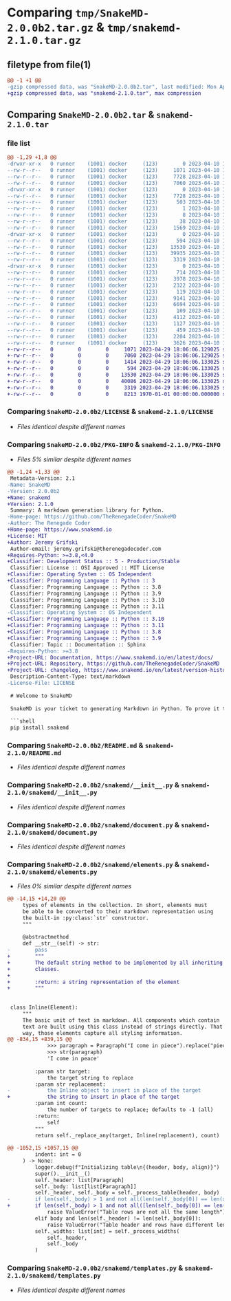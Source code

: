 # Comparing `tmp/SnakeMD-2.0.0b2.tar.gz` & `tmp/snakemd-2.1.0.tar.gz`

## filetype from file(1)

```diff
@@ -1 +1 @@
-gzip compressed data, was "SnakeMD-2.0.0b2.tar", last modified: Mon Apr 10 17:10:39 2023, max compression
+gzip compressed data, was "snakemd-2.1.0.tar", max compression
```

## Comparing `SnakeMD-2.0.0b2.tar` & `snakemd-2.1.0.tar`

### file list

```diff
@@ -1,29 +1,8 @@
-drwxr-xr-x   0 runner    (1001) docker     (123)        0 2023-04-10 17:10:39.686669 SnakeMD-2.0.0b2/
--rw-r--r--   0 runner    (1001) docker     (123)     1071 2023-04-10 17:10:27.000000 SnakeMD-2.0.0b2/LICENSE
--rw-r--r--   0 runner    (1001) docker     (123)     7728 2023-04-10 17:10:39.682669 SnakeMD-2.0.0b2/PKG-INFO
--rw-r--r--   0 runner    (1001) docker     (123)     7060 2023-04-10 17:10:27.000000 SnakeMD-2.0.0b2/README.md
-drwxr-xr-x   0 runner    (1001) docker     (123)        0 2023-04-10 17:10:39.682669 SnakeMD-2.0.0b2/SnakeMD.egg-info/
--rw-r--r--   0 runner    (1001) docker     (123)     7728 2023-04-10 17:10:39.000000 SnakeMD-2.0.0b2/SnakeMD.egg-info/PKG-INFO
--rw-r--r--   0 runner    (1001) docker     (123)      503 2023-04-10 17:10:39.000000 SnakeMD-2.0.0b2/SnakeMD.egg-info/SOURCES.txt
--rw-r--r--   0 runner    (1001) docker     (123)        1 2023-04-10 17:10:39.000000 SnakeMD-2.0.0b2/SnakeMD.egg-info/dependency_links.txt
--rw-r--r--   0 runner    (1001) docker     (123)        8 2023-04-10 17:10:39.000000 SnakeMD-2.0.0b2/SnakeMD.egg-info/top_level.txt
--rw-r--r--   0 runner    (1001) docker     (123)       38 2023-04-10 17:10:39.686669 SnakeMD-2.0.0b2/setup.cfg
--rw-r--r--   0 runner    (1001) docker     (123)     1569 2023-04-10 17:10:27.000000 SnakeMD-2.0.0b2/setup.py
-drwxr-xr-x   0 runner    (1001) docker     (123)        0 2023-04-10 17:10:39.682669 SnakeMD-2.0.0b2/snakemd/
--rw-r--r--   0 runner    (1001) docker     (123)      594 2023-04-10 17:10:27.000000 SnakeMD-2.0.0b2/snakemd/__init__.py
--rw-r--r--   0 runner    (1001) docker     (123)    13530 2023-04-10 17:10:27.000000 SnakeMD-2.0.0b2/snakemd/document.py
--rw-r--r--   0 runner    (1001) docker     (123)    39935 2023-04-10 17:10:27.000000 SnakeMD-2.0.0b2/snakemd/elements.py
--rw-r--r--   0 runner    (1001) docker     (123)     3319 2023-04-10 17:10:27.000000 SnakeMD-2.0.0b2/snakemd/templates.py
-drwxr-xr-x   0 runner    (1001) docker     (123)        0 2023-04-10 17:10:39.682669 SnakeMD-2.0.0b2/tests/
--rw-r--r--   0 runner    (1001) docker     (123)      714 2023-04-10 17:10:27.000000 SnakeMD-2.0.0b2/tests/test_code.py
--rw-r--r--   0 runner    (1001) docker     (123)     3978 2023-04-10 17:10:27.000000 SnakeMD-2.0.0b2/tests/test_document.py
--rw-r--r--   0 runner    (1001) docker     (123)     2322 2023-04-10 17:10:27.000000 SnakeMD-2.0.0b2/tests/test_heading.py
--rw-r--r--   0 runner    (1001) docker     (123)      119 2023-04-10 17:10:27.000000 SnakeMD-2.0.0b2/tests/test_horizontal_rule.py
--rw-r--r--   0 runner    (1001) docker     (123)     9141 2023-04-10 17:10:27.000000 SnakeMD-2.0.0b2/tests/test_inline.py
--rw-r--r--   0 runner    (1001) docker     (123)     6694 2023-04-10 17:10:27.000000 SnakeMD-2.0.0b2/tests/test_md_list.py
--rw-r--r--   0 runner    (1001) docker     (123)      109 2023-04-10 17:10:27.000000 SnakeMD-2.0.0b2/tests/test_module.py
--rw-r--r--   0 runner    (1001) docker     (123)     4112 2023-04-10 17:10:27.000000 SnakeMD-2.0.0b2/tests/test_paragraph.py
--rw-r--r--   0 runner    (1001) docker     (123)     1127 2023-04-10 17:10:27.000000 SnakeMD-2.0.0b2/tests/test_quote.py
--rw-r--r--   0 runner    (1001) docker     (123)      459 2023-04-10 17:10:27.000000 SnakeMD-2.0.0b2/tests/test_raw.py
--rw-r--r--   0 runner    (1001) docker     (123)     2204 2023-04-10 17:10:27.000000 SnakeMD-2.0.0b2/tests/test_table.py
--rw-r--r--   0 runner    (1001) docker     (123)     3626 2023-04-10 17:10:27.000000 SnakeMD-2.0.0b2/tests/test_table_of_contents.py
+-rw-r--r--   0        0        0     1071 2023-04-29 18:06:06.129025 snakemd-2.1.0/LICENSE
+-rw-r--r--   0        0        0     7060 2023-04-29 18:06:06.129025 snakemd-2.1.0/README.md
+-rw-r--r--   0        0        0     1414 2023-04-29 18:06:06.133025 snakemd-2.1.0/pyproject.toml
+-rw-r--r--   0        0        0      594 2023-04-29 18:06:06.133025 snakemd-2.1.0/snakemd/__init__.py
+-rw-r--r--   0        0        0    13530 2023-04-29 18:06:06.133025 snakemd-2.1.0/snakemd/document.py
+-rw-r--r--   0        0        0    40086 2023-04-29 18:06:06.133025 snakemd-2.1.0/snakemd/elements.py
+-rw-r--r--   0        0        0     3319 2023-04-29 18:06:06.133025 snakemd-2.1.0/snakemd/templates.py
+-rw-r--r--   0        0        0     8213 1970-01-01 00:00:00.000000 snakemd-2.1.0/PKG-INFO
```

### Comparing `SnakeMD-2.0.0b2/LICENSE` & `snakemd-2.1.0/LICENSE`

 * *Files identical despite different names*

### Comparing `SnakeMD-2.0.0b2/PKG-INFO` & `snakemd-2.1.0/PKG-INFO`

 * *Files 5% similar despite different names*

```diff
@@ -1,24 +1,33 @@
 Metadata-Version: 2.1
-Name: SnakeMD
-Version: 2.0.0b2
+Name: snakemd
+Version: 2.1.0
 Summary: A markdown generation library for Python.
-Home-page: https://github.com/TheRenegadeCoder/SnakeMD
-Author: The Renegade Coder
+Home-page: https://www.snakemd.io
+License: MIT
+Author: Jeremy Grifski
 Author-email: jeremy.grifski@therenegadecoder.com
+Requires-Python: >=3.8,<4.0
+Classifier: Development Status :: 5 - Production/Stable
 Classifier: License :: OSI Approved :: MIT License
+Classifier: Operating System :: OS Independent
+Classifier: Programming Language :: Python :: 3
 Classifier: Programming Language :: Python :: 3.8
 Classifier: Programming Language :: Python :: 3.9
 Classifier: Programming Language :: Python :: 3.10
 Classifier: Programming Language :: Python :: 3.11
-Classifier: Operating System :: OS Independent
+Classifier: Programming Language :: Python :: 3.10
+Classifier: Programming Language :: Python :: 3.11
+Classifier: Programming Language :: Python :: 3.8
+Classifier: Programming Language :: Python :: 3.9
 Classifier: Topic :: Documentation :: Sphinx
-Requires-Python: >=3.8
+Project-URL: Documentation, https://www.snakemd.io/en/latest/docs/
+Project-URL: Repository, https://github.com/TheRenegadeCoder/SnakeMD
+Project-URL: changelog, https://www.snakemd.io/en/latest/version-history/
 Description-Content-Type: text/markdown
-License-File: LICENSE
 
 # Welcome to SnakeMD
 
 SnakeMD is your ticket to generating Markdown in Python. To prove it to you, we've generated this entire README using SnakeMD. See readme.py for how it was done. To get started, download and install SnakeMD:
 
 ```shell
 pip install snakemd
```

### Comparing `SnakeMD-2.0.0b2/README.md` & `snakemd-2.1.0/README.md`

 * *Files identical despite different names*

### Comparing `SnakeMD-2.0.0b2/snakemd/__init__.py` & `snakemd-2.1.0/snakemd/__init__.py`

 * *Files identical despite different names*

### Comparing `SnakeMD-2.0.0b2/snakemd/document.py` & `snakemd-2.1.0/snakemd/document.py`

 * *Files identical despite different names*

### Comparing `SnakeMD-2.0.0b2/snakemd/elements.py` & `snakemd-2.1.0/snakemd/elements.py`

 * *Files 0% similar despite different names*

```diff
@@ -14,15 +14,20 @@
     types of elements in the collection. In short, elements must
     be able to be converted to their markdown representation using
     the built-in :py:class:`str` constructor. 
     """
 
     @abstractmethod
     def __str__(self) -> str:
-        pass
+        """
+        The default string method to be implemented by all inheriting
+        classes. 
+
+        :return: a string representation of the element
+        """
 
 
 class Inline(Element):
     """
     The basic unit of text in markdown. All components which contain
     text are built using this class instead of strings directly. That
     way, those elements capture all styling information.
@@ -834,15 +839,15 @@
             >>> paragraph = Paragraph("I come in piece").replace("piece", "peace")
             >>> str(paragraph)
             'I come in peace'
 
         :param str target: 
             the target string to replace
         :param str replacement: 
-            the Inline object to insert in place of the target
+            the string to insert in place of the target
         :param int count: 
             the number of targets to replace; defaults to -1 (all)
         :return: 
             self
         """
         return self._replace_any(target, Inline(replacement), count)
 
@@ -1052,15 +1057,15 @@
         indent: int = 0
     ) -> None:
         logger.debug(f"Initializing table\n{(header, body, align)}")
         super().__init__()
         self._header: list[Paragraph]
         self._body: list[list[Paragraph]]
         self._header, self._body = self._process_table(header, body)
-        if len(self._body) > 1 and not all(len(self._body[0]) == len(x) for x in self._body[1:]):
+        if len(self._body) > 1 and not all([len(self._body[0]) == len(x) for x in self._body[1:]]):
             raise ValueError("Table rows are not all the same length")
         elif body and len(self._header) != len(self._body[0]):
             raise ValueError("Table header and rows have different lengths")
         self._widths: list[int] = self._process_widths(
             self._header,
             self._body
         )
```

### Comparing `SnakeMD-2.0.0b2/snakemd/templates.py` & `snakemd-2.1.0/snakemd/templates.py`

 * *Files identical despite different names*

